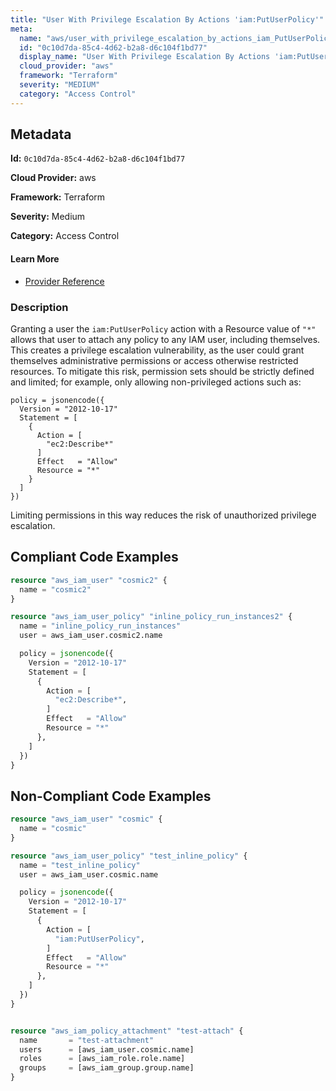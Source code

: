 ```yaml
---
title: "User With Privilege Escalation By Actions 'iam:PutUserPolicy'"
meta:
  name: "aws/user_with_privilege_escalation_by_actions_iam_PutUserPolicy"
  id: "0c10d7da-85c4-4d62-b2a8-d6c104f1bd77"
  display_name: "User With Privilege Escalation By Actions 'iam:PutUserPolicy'"
  cloud_provider: "aws"
  framework: "Terraform"
  severity: "MEDIUM"
  category: "Access Control"
---
```

## Metadata

**Id:** `0c10d7da-85c4-4d62-b2a8-d6c104f1bd77`

**Cloud Provider:** aws

**Framework:** Terraform

**Severity:** Medium

**Category:** Access Control

#### Learn More

 - [Provider Reference](https://registry.terraform.io/providers/hashicorp/aws/latest/docs/resources/iam_user_policy#policy)

### Description

 Granting a user the `iam:PutUserPolicy` action with a Resource value of `"*"` allows that user to attach any policy to any IAM user, including themselves. This creates a privilege escalation vulnerability, as the user could grant themselves administrative permissions or access otherwise restricted resources. To mitigate this risk, permission sets should be strictly defined and limited; for example, only allowing non-privileged actions such as:

```
policy = jsonencode({
  Version = "2012-10-17"
  Statement = [
    {
      Action = [
        "ec2:Describe*"
      ]
      Effect   = "Allow"
      Resource = "*"
    }
  ]
})
```
Limiting permissions in this way reduces the risk of unauthorized privilege escalation.


## Compliant Code Examples
```terraform
resource "aws_iam_user" "cosmic2" {
  name = "cosmic2"
}

resource "aws_iam_user_policy" "inline_policy_run_instances2" {
  name = "inline_policy_run_instances"
  user = aws_iam_user.cosmic2.name

  policy = jsonencode({
    Version = "2012-10-17"
    Statement = [
      {
        Action = [
          "ec2:Describe*",
        ]
        Effect   = "Allow"
        Resource = "*"
      },
    ]
  })
}

```
## Non-Compliant Code Examples
```terraform
resource "aws_iam_user" "cosmic" {
  name = "cosmic"
}

resource "aws_iam_user_policy" "test_inline_policy" {
  name = "test_inline_policy"
  user = aws_iam_user.cosmic.name

  policy = jsonencode({
    Version = "2012-10-17"
    Statement = [
      {
        Action = [
          "iam:PutUserPolicy",
        ]
        Effect   = "Allow"
        Resource = "*"
      },
    ]
  })
}


resource "aws_iam_policy_attachment" "test-attach" {
  name       = "test-attachment"
  users      = [aws_iam_user.cosmic.name]
  roles      = [aws_iam_role.role.name]
  groups     = [aws_iam_group.group.name]
}



```